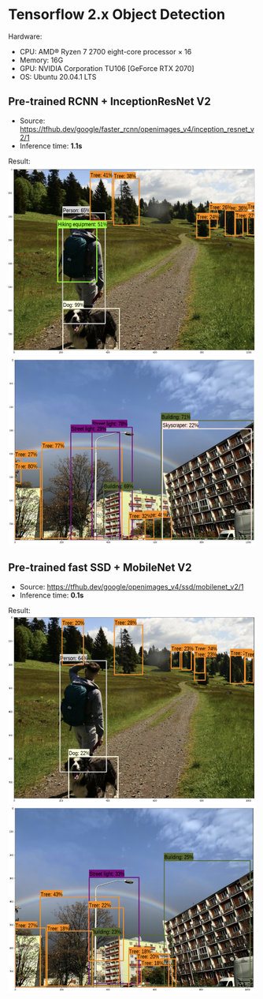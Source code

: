 # Tensorflow 2.x Object Detection

Hardware:
- CPU: AMD® Ryzen 7 2700 eight-core processor × 16 
- Memory: 16G
- GPU: NVIDIA Corporation TU106 [GeForce RTX 2070]
- OS: Ubuntu 20.04.1 LTS

## Pre-trained RCNN + InceptionResNet V2
- Source: https://tfhub.dev/google/faster_rcnn/openimages_v4/inception_resnet_v2/1
- Inference time: **1.1s**

Result:
![Pre-trained RCNN + InceptionResNet V2 Nature](./rcnn+inceptionresnet_v2_nature.png)
![Pre-trained RCNN + InceptionResNet V2 Rainbow](./rcnn+inceptionresnet_v2_rainbow.png)

## Pre-trained fast SSD + MobileNet V2
- Source: https://tfhub.dev/google/openimages_v4/ssd/mobilenet_v2/1
- Inference time: **0.1s**

Result:
![Pre-trained fast SSD + MobileNet V2 Nature](./ssd+mobilenet_v2_nature.png)
![Pre-trained fast SSD + MobileNet V2 Rainbow](./ssd+mobilenet_v2_rainbow.png)